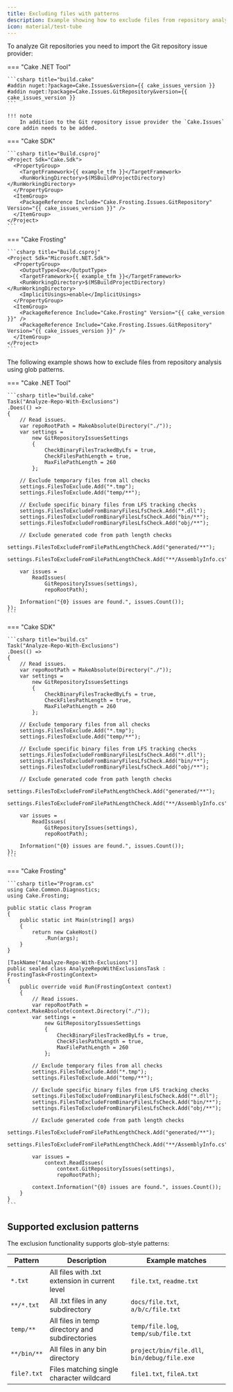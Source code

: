 ```yaml
---
title: Excluding files with patterns
description: Example showing how to exclude files from repository analysis using glob patterns.
icon: material/test-tube
---
```


To analyze Git repositories you need to import the Git repository issue provider:

=== "Cake .NET Tool"

    ```csharp title="build.cake"
    #addin nuget:?package=Cake.Issues&version={{ cake_issues_version }}
    #addin nuget:?package=Cake.Issues.GitRepository&version={{ cake_issues_version }}
    ```

    !!! note
        In addition to the Git repository issue provider the `Cake.Issues` core addin needs to be added.

=== "Cake SDK"

    ```csharp title="Build.csproj"
    <Project Sdk="Cake.Sdk">
      <PropertyGroup>
        <TargetFramework>{{ example_tfm }}</TargetFramework>
        <RunWorkingDirectory>$(MSBuildProjectDirectory)</RunWorkingDirectory>
      </PropertyGroup>
      <ItemGroup>
        <PackageReference Include="Cake.Frosting.Issues.GitRepository" Version="{{ cake_issues_version }}" />
      </ItemGroup>
    </Project>
    ```

=== "Cake Frosting"

    ```csharp title="Build.csproj"
    <Project Sdk="Microsoft.NET.Sdk">
      <PropertyGroup>
        <OutputType>Exe</OutputType>
        <TargetFramework>{{ example_tfm }}</TargetFramework>
        <RunWorkingDirectory>$(MSBuildProjectDirectory)</RunWorkingDirectory>
        <ImplicitUsings>enable</ImplicitUsings>
      </PropertyGroup>
      <ItemGroup>
        <PackageReference Include="Cake.Frosting" Version="{{ cake_version }}" />
        <PackageReference Include="Cake.Frosting.Issues.GitRepository" Version="{{ cake_issues_version }}" />
      </ItemGroup>
    </Project>
    ```

The following example shows how to exclude files from repository analysis using glob patterns.

=== "Cake .NET Tool"

    ```csharp title="build.cake"
    Task("Analyze-Repo-With-Exclusions")
    .Does(() =>
    {
        // Read issues.
        var repoRootPath = MakeAbsolute(Directory("./"));
        var settings =
            new GitRepositoryIssuesSettings
            {
                CheckBinaryFilesTrackedByLfs = true,
                CheckFilesPathLength = true,
                MaxFilePathLength = 260
            };    

        // Exclude temporary files from all checks
        settings.FilesToExclude.Add("*.tmp");
        settings.FilesToExclude.Add("temp/**");
        
        // Exclude specific binary files from LFS tracking checks
        settings.FilesToExcludeFromBinaryFilesLfsCheck.Add("*.dll");
        settings.FilesToExcludeFromBinaryFilesLfsCheck.Add("bin/**");
        settings.FilesToExcludeFromBinaryFilesLfsCheck.Add("obj/**");
        
        // Exclude generated code from path length checks
        settings.FilesToExcludeFromFilePathLengthCheck.Add("generated/**");
        settings.FilesToExcludeFromFilePathLengthCheck.Add("**/AssemblyInfo.cs");

        var issues =
            ReadIssues(
                GitRepositoryIssues(settings),
                repoRootPath);    

        Information("{0} issues are found.", issues.Count());
    });
    ```

=== "Cake SDK"

    ```csharp title="build.cs"
    Task("Analyze-Repo-With-Exclusions")
    .Does(() =>
    {
        // Read issues.
        var repoRootPath = MakeAbsolute(Directory("./"));
        var settings =
            new GitRepositoryIssuesSettings
            {
                CheckBinaryFilesTrackedByLfs = true,
                CheckFilesPathLength = true,
                MaxFilePathLength = 260
            };    

        // Exclude temporary files from all checks
        settings.FilesToExclude.Add("*.tmp");
        settings.FilesToExclude.Add("temp/**");
        
        // Exclude specific binary files from LFS tracking checks
        settings.FilesToExcludeFromBinaryFilesLfsCheck.Add("*.dll");
        settings.FilesToExcludeFromBinaryFilesLfsCheck.Add("bin/**");
        settings.FilesToExcludeFromBinaryFilesLfsCheck.Add("obj/**");
        
        // Exclude generated code from path length checks
        settings.FilesToExcludeFromFilePathLengthCheck.Add("generated/**");
        settings.FilesToExcludeFromFilePathLengthCheck.Add("**/AssemblyInfo.cs");

        var issues =
            ReadIssues(
                GitRepositoryIssues(settings),
                repoRootPath);    

        Information("{0} issues are found.", issues.Count());
    });
    ```

=== "Cake Frosting"

    ```csharp title="Program.cs"
    using Cake.Common.Diagnostics;
    using Cake.Frosting;

    public static class Program
    {
        public static int Main(string[] args)
        {
            return new CakeHost()
                .Run(args);
        }
    }

    [TaskName("Analyze-Repo-With-Exclusions")]
    public sealed class AnalyzeRepoWithExclusionsTask : FrostingTask<FrostingContext>
    {
        public override void Run(FrostingContext context)
        {
            // Read issues.
            var repoRootPath = context.MakeAbsolute(context.Directory("./"));
            var settings =
                new GitRepositoryIssuesSettings
                {
                    CheckBinaryFilesTrackedByLfs = true,
                    CheckFilesPathLength = true,
                    MaxFilePathLength = 260
                };    

            // Exclude temporary files from all checks
            settings.FilesToExclude.Add("*.tmp");
            settings.FilesToExclude.Add("temp/**");
            
            // Exclude specific binary files from LFS tracking checks
            settings.FilesToExcludeFromBinaryFilesLfsCheck.Add("*.dll");
            settings.FilesToExcludeFromBinaryFilesLfsCheck.Add("bin/**");
            settings.FilesToExcludeFromBinaryFilesLfsCheck.Add("obj/**");
            
            // Exclude generated code from path length checks
            settings.FilesToExcludeFromFilePathLengthCheck.Add("generated/**");
            settings.FilesToExcludeFromFilePathLengthCheck.Add("**/AssemblyInfo.cs");
    
            var issues =
                context.ReadIssues(
                    context.GitRepositoryIssues(settings),
                    repoRootPath);    
    
            context.Information("{0} issues are found.", issues.Count());
        }
    }
    ```

## Supported exclusion patterns

The exclusion functionality supports glob-style patterns:

| Pattern      | Description                                      | Example matches                              |
|--------------|--------------------------------------------------|----------------------------------------------|
| `*.txt`      | All files with .txt extension in current level   | `file.txt`, `readme.txt`                     |
| `**/*.txt`   | All .txt files in any subdirectory               | `docs/file.txt`, `a/b/c/file.txt`            |
| `temp/**`    | All files in temp directory and subdirectories   | `temp/file.log`, `temp/sub/file.txt`         |
| `**/bin/**`  | All files in any bin directory                   | `project/bin/file.dll`, `bin/debug/file.exe` |
| `file?.txt`  | Files matching single character wildcard         | `file1.txt`, `fileA.txt`                     |
